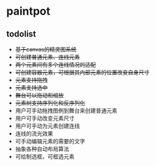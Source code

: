 # paintpot

## todolist

- ~~基于canvas的精灵图系统~~
- ~~可创建普通元素、连线元素~~
- ~~两个元素间有多个连线情况的适配~~
- ~~可创建容器元素，可根据其内部元素的位置改变自身尺寸~~
- ~~元素支持拖拽~~
- ~~元素支持选中~~
- ~~舞台可以拖动和缩放~~
- ~~元素树支持序列化和反序列化~~
- 用户可手动拖拽图例到舞台来创建普通元素
- 用户可手动改变元素尺寸
- 用户可手动为元素创建连线
- 连线的流光效果
- 可手动编辑元素的需要的文字
- 抽象各种自动布局算法
- 可绘制选框，可框选元素